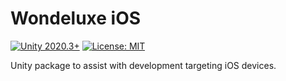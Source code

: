 # **Wondeluxe iOS**

[![Unity 2020.3+](https://img.shields.io/badge/unity-2020.3%2B-blue.svg)](https://unity3d.com/get-unity/download)
[![License: MIT](https://img.shields.io/badge/License-MIT-brightgreen.svg)](https://github.com/wondeluxe/unity-build/blob/main/LICENSE.md)

Unity package to assist with development targeting iOS devices.
